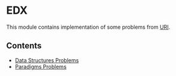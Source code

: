 # EDX
This module contains implementation of some problems from [URI](https://www.urionlinejudge.com.br). 

## Contents
- [Data Structures Problems](./src/main/java/br/com/eventhorizon/uri/datastructures)
- [Paradigms Problems](./src/main/java/br/com/eventhorizon/uri/paradigms)
